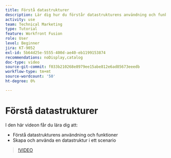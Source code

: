 ```yaml
---
title: Förstå datastrukturer
description: Lär dig hur du förstår datastrukturens användning och funktioner och skapar och använder en datastruktur i ett scenario, allt i  [!DNL Adobe Workfront Fusion].
activity: use
team: Technical Marketing
type: Tutorial
feature: Workfront Fusion
role: User
level: Beginner
jira: KT-9052
exl-id: 5b64d25e-5555-400d-ae40-eb1199153874
recommendations: noDisplay,catalog
doc-type: video
source-git-commit: f033b210268e8979ee15abe812e6ad85673eeedb
workflow-type: tm+mt
source-wordcount: '50'
ht-degree: 0%

---
```


# Förstå datastrukturer

I den här videon får du lära dig att:

* Förstå datastrukturens användning och funktioner
* Skapa och använda en datastruktur i ett scenario

>[!VIDEO](https://video.tv.adobe.com/v/335293/?quality=12&learn=on)
